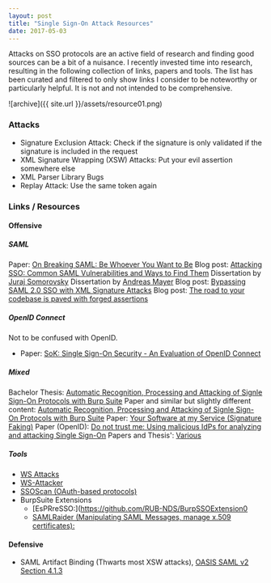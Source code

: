```yaml
---
layout: post
title: "Single Sign-On Attack Resources"
date: 2017-05-03
---
```

Attacks on SSO protocols are an active field of research and finding good sources can be a bit of a nuisance. I recently invested time into research, resulting in the following collection of links, papers and tools. The list has been curated and filtered to only show links I consider to be noteworthy or particularly helpful. It is not and not intended to be comprehensive.

![archive]({{ site.url }}/assets/resource01.png)

### Attacks

- Signature Exclusion Attack: Check if the signature is only validated if the signature is included in the request
- XML Signature Wrapping (XSW) Attacks: Put your evil assertion somewhere else
- XML Parser Library Bugs
- Replay Attack: Use the same token again

### Links / Resources

#### Offensive

##### SAML

Paper: [On Breaking SAML: Be Whoever You Want to Be](https://www.usenix.org/system/files/conference/usenixsecurity12/sec12-final91.pdf)
Blog post: [Attacking SSO: Common SAML Vulnerabilities and Ways to Find Them](https://blog.netspi.com/attacking-sso-common-saml-vulnerabilities-ways-find/)
Dissertation by [Juraj Somorovsky](https://www.nds.rub.de/media/nds/veroeffentlichungen/2013/11/19/diss_somorovsky.pdf) 
Dissertation by [Andreas Mayer](http://www-brs.ub.ruhr-uni-bochum.de/netahtml/HSS/Diss/MayerAndreas/diss.pdf)
Blog post: [Bypassing SAML 2.0 SSO with XML Signature Attacks](http://research.aurainfosec.io/bypassing-saml20-SSO/)
Blog post: [The road to your codebase is paved with forged assertions](http://www.economyofmechanism.com/github-saml.html)

##### OpenID Connect

Not to be confused with OpenID.

- Paper: [SoK: Single Sign-On Security - An Evaluation of OpenID Connect](https://www.nds.rub.de/media/ei/veroeffentlichungen/2017/01/30/oidc-security.pdf)

##### Mixed

Bachelor Thesis: [Automatic Recognition, Processing and Attacking of Signle Sign-On Protocols with Burp Suite](https://www.nds.rub.de/media/nds/arbeiten/2015/10/30/Tim_Guenther-EsPReSSO-BA.pdf)
Paper and similar but slightly different content:  [Automatic Recognition, Processing and Attacking of Signle Sign-On Protocols with Burp Suite](https://www.nds.rub.de/media/nds/veroeffentlichungen/2015/10/30/OIDS-EsPReSSO.pdf)
Paper: [Your Software at my Service (Signature Faking)](https://www.nds.rub.de/media/ei/veroeffentlichungen/2014/11/11/SaaSSAMLSecurity_CCSW2014.pdf)
Paper (OpenID): [Do not trust me: Using malicious IdPs for analyzing and attacking Single Sign-On](https://cryptome.org/2014/12/do-not-trust-me.pdf)
Papers and Thesis': [Various](https://www.nds.rub.de/teaching/theses/completed/)

##### Tools

- [WS Attacks](http://www.ws-attacks.org/Welcome_to_WS-Attacks)
- [WS-Attacker](https://github.com/RUB-NDS/WS-Attacker)
- [SSOScan (OAuth-based protocols)](http://ssoscan.org/vulnerabilities)
- BurpSuite Extensions
  * [EsPRreSSO:](https://github.com/RUB-NDS/BurpSSOExtension0
  * [SAMLRaider (Manipulating SAML Messages, manage x.509 certificates):](https://github.com/SAMLRaider/SAMLRaider)

#### Defensive

- SAML Artifact Binding (Thwarts most XSW attacks), [OASIS SAML v2 Section 4.1.3](https://www.oasis-open.org/committees/download.php/20645/sstc-saml-tech-overview-2%200-draft-10.pdf)